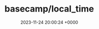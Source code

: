 ---
title: "basecamp/local_time"
link: "https://github.com/basecamp/local_time"
date: "2023-11-24 20:00:24 +0000"
description: "Rails engine for cache-friendly, client-side local time"
category: "github"
---